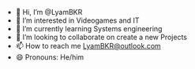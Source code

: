 - 👋 Hi, I’m @LyamBKR
- 👀 I’m interested in Videogames and IT
- 🌱 I’m currently learning Systems engineering
- 💞️ I’m looking to collaborate on create a new Projects
- 📫 How to reach me LyamBKR@outlook.com
- 😄 Pronouns: He/him

<!---
LyamBKR/LyamBKR is a ✨ special ✨ repository because its `README.md` (this file) appears on your GitHub profile.
You can click the Preview link to take a look at your changes.
--->
